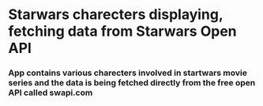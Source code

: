 # Starwars charecters displaying, fetching data from Starwars Open API

### App contains various charecters involved in startwars movie series and the data is being fetched directly from the free open API called swapi.com
